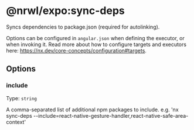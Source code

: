 # @nrwl/expo:sync-deps

Syncs dependencies to package.json (required for autolinking).

Options can be configured in `angular.json` when defining the executor, or when invoking it. Read more about how to configure targets and executors here: https://nx.dev/core-concepts/configuration#targets.

## Options

### include

Type: `string`

A comma-separated list of additional npm packages to include. e.g. 'nx sync-deps --include=react-native-gesture-handler,react-native-safe-area-context'
